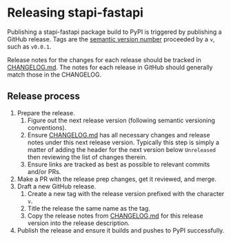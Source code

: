 # Releasing stapi-fastapi

Publishing a stapi-fastapi package build to PyPI is triggered by publishing a
GitHub release. Tags are the [semantic version number](https://semver.org/)
proceeded by a `v`, such as `v0.0.1`.

Release notes for the changes for each release should be tracked in
[CHANGELOG.md](./CHANGELOG.md). The notes for each release in GitHub should
generally match those in the CHANGELOG.

## Release process

1. Prepare the release.
   1. Figure out the next release version (following semantic versioning
      conventions).
   1. Ensure [CHANGELOG.md](./CHANGELOG.md) has all necessary changes and
      release notes under this next release version. Typically this step is
      simply a matter of adding the header for the next version below
      `Unreleased` then reviewing the list of changes therein.
   1. Ensure links are tracked as best as possible to relevant commits and/or
      PRs.
1. Make a PR with the release prep changes, get it reviewed, and merge.
1. Draft a new GitHub release.
   1. Create a new tag with the release version prefixed with the character `v`.
   1. Title the release the same name as the tag.
   1. Copy the release notes from [CHANGELOG.md](./CHANGELOG.md) for this
      release version into the release description.
1. Publish the release and ensure it builds and pushes to PyPI successfully.
